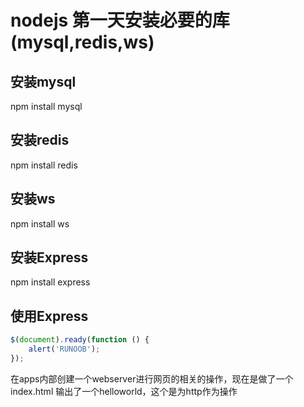 # nodejs 第一天安装必要的库(mysql,redis,ws)

## 安装mysql
npm install mysql

## 安装redis
npm install redis

## 安装ws
npm install ws

## 安装Express
npm install express

## 使用Express
```javascript
$(document).ready(function () {
    alert('RUNOOB');
});
```

在apps内部创建一个webserver进行网页的相关的操作，现在是做了一个index.html 输出了一个helloworld，这个是为http作为操作